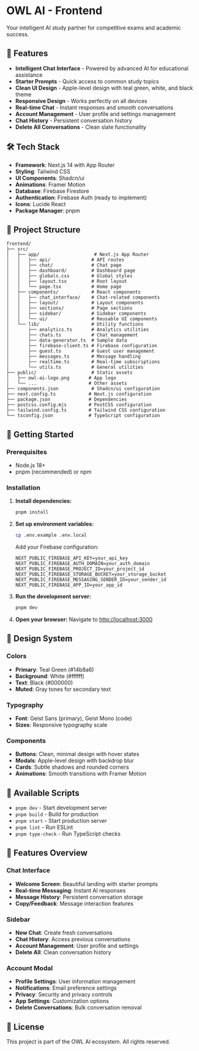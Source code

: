 # OWL AI - Frontend

Your intelligent AI study partner for competitive exams and academic success.

## 🚀 Features

- **Intelligent Chat Interface** - Powered by advanced AI for educational assistance
- **Starter Prompts** - Quick access to common study topics
- **Clean UI Design** - Apple-level design with teal green, white, and black theme
- **Responsive Design** - Works perfectly on all devices
- **Real-time Chat** - Instant responses and smooth conversations
- **Account Management** - User profile and settings management
- **Chat History** - Persistent conversation history
- **Delete All Conversations** - Clean slate functionality

## 🛠️ Tech Stack

- **Framework**: Next.js 14 with App Router
- **Styling**: Tailwind CSS
- **UI Components**: Shadcn/ui
- **Animations**: Framer Motion
- **Database**: Firebase Firestore
- **Authentication**: Firebase Auth (ready to implement)
- **Icons**: Lucide React
- **Package Manager**: pnpm

## 📁 Project Structure

```
frontend/
├── src/
│   ├── app/                    # Next.js App Router
│   │   ├── api/               # API routes
│   │   ├── chat/              # Chat page
│   │   ├── dashboard/         # Dashboard page
│   │   ├── globals.css        # Global styles
│   │   ├── layout.tsx         # Root layout
│   │   └── page.tsx           # Home page
│   ├── components/            # React components
│   │   ├── chat_interface/    # Chat-related components
│   │   ├── layout/            # Layout components
│   │   ├── sections/          # Page sections
│   │   ├── sidebar/           # Sidebar components
│   │   └── ui/                # Reusable UI components
│   └── lib/                   # Utility functions
│       ├── analytics.ts       # Analytics utilities
│       ├── chats.ts           # Chat management
│       ├── data-generator.ts  # Sample data
│       ├── firebase-client.ts # Firebase configuration
│       ├── guest.ts           # Guest user management
│       ├── messages.ts        # Message handling
│       ├── realtime.ts        # Real-time subscriptions
│       └── utils.ts           # General utilities
├── public/                    # Static assets
│   ├── owl-ai-logo.png       # App logo
│   └── ...                   # Other assets
├── components.json            # Shadcn/ui configuration
├── next.config.ts            # Next.js configuration
├── package.json              # Dependencies
├── postcss.config.mjs        # PostCSS configuration
├── tailwind.config.ts        # Tailwind CSS configuration
└── tsconfig.json             # TypeScript configuration
```

## 🚀 Getting Started

### Prerequisites

- Node.js 18+
- pnpm (recommended) or npm

### Installation

1. **Install dependencies:**

   ```bash
   pnpm install
   ```

2. **Set up environment variables:**

   ```bash
   cp .env.example .env.local
   ```

   Add your Firebase configuration:

   ```env
   NEXT_PUBLIC_FIREBASE_API_KEY=your_api_key
   NEXT_PUBLIC_FIREBASE_AUTH_DOMAIN=your_auth_domain
   NEXT_PUBLIC_FIREBASE_PROJECT_ID=your_project_id
   NEXT_PUBLIC_FIREBASE_STORAGE_BUCKET=your_storage_bucket
   NEXT_PUBLIC_FIREBASE_MESSAGING_SENDER_ID=your_sender_id
   NEXT_PUBLIC_FIREBASE_APP_ID=your_app_id
   ```

3. **Run the development server:**

   ```bash
   pnpm dev
   ```

4. **Open your browser:**
   Navigate to [http://localhost:3000](http://localhost:3000)

## 🎨 Design System

### Colors

- **Primary**: Teal Green (#14b8a6)
- **Background**: White (#ffffff)
- **Text**: Black (#000000)
- **Muted**: Gray tones for secondary text

### Typography

- **Font**: Geist Sans (primary), Geist Mono (code)
- **Sizes**: Responsive typography scale

### Components

- **Buttons**: Clean, minimal design with hover states
- **Modals**: Apple-level design with backdrop blur
- **Cards**: Subtle shadows and rounded corners
- **Animations**: Smooth transitions with Framer Motion

## 🔧 Available Scripts

- `pnpm dev` - Start development server
- `pnpm build` - Build for production
- `pnpm start` - Start production server
- `pnpm lint` - Run ESLint
- `pnpm type-check` - Run TypeScript checks

## 📱 Features Overview

### Chat Interface

- **Welcome Screen**: Beautiful landing with starter prompts
- **Real-time Messaging**: Instant AI responses
- **Message History**: Persistent conversation storage
- **Copy/Feedback**: Message interaction features

### Sidebar

- **New Chat**: Create fresh conversations
- **Chat History**: Access previous conversations
- **Account Management**: User profile and settings
- **Delete All**: Clean conversation history

### Account Modal

- **Profile Settings**: User information management
- **Notifications**: Email preference settings
- **Privacy**: Security and privacy controls
- **App Settings**: Customization options
- **Delete Conversations**: Bulk conversation removal

## 📄 License

This project is part of the OWL AI ecosystem. All rights reserved.
